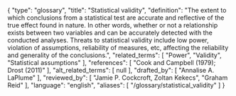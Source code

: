 {
    "type": "glossary",
    "title": "Statistical validity",
    "definition": "The extent to which conclusions from a statistical test are accurate and reflective of the true effect found in nature. In other words, whether or not a relationship exists between two variables and can be accurately detected with the conducted analyses. Threats to statistical validity include low power, violation of assumptions, reliability of measures, etc, affecting the reliability and generality of the conclusions.",
    "related_terms": [
        "Power",
        "Validity",
        "Statistical assumptions"
    ],
    "references": [
        "Cook and Campbell (1979); Drost (2011)"
    ],
    "alt_related_terms": [
        null
    ],
    "drafted_by": [
        "Annalise A. LaPlume"
    ],
    "reviewed_by": [
        "Jamie P. Cockcroft, Zoltan Kekecs",
        "Graham Reid"
    ],
    "language": "english",
    "aliases": [
        "/glossary/statistical_validity"
    ]
}